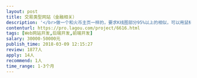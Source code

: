 ```yaml
---                
layout: post       
title: 交易类型网站（金融相关）           
description: '</br>做一个和火币主页一样的，要求K线图部分95%以上的相似，可以用鼠标进行缩放，移动，K线图的数据由我提供api然后转换成火币网类似的K线图，K线在获取到新的行情后实时跳动。</br>行情接口是2种类型5-6个品种，不是一个数据源，要求可以做成一样的K线图，也就是和火币网一样，左边切换产品，右边K线图切换报价，客户可根据K线的变化进行下单操作操作分析依据。</br>客户注册后登录交易，有两种交易模式，一种是微交易的时间交易模式，一种是点位的杠杆式交易，类似于炒期货交易。客户后台有代理分销系统，按比例算出佣金，出入金功能。管理后台有风控功能，有统计功能，查询功能，审核功能，出入金功能等。</br>1、包含PC端网站和WAP端，要求同时上线，wap不是自适应，需要单独设计。包含PC端整站的设计，英文界面，LOGO设计，大、小图片制作，客服浮标等网站需要的一些素材或者程序。</br>2、数据请求获取到服务器每秒1次，然后生成K线图。网站并发数量达到300以上。</br>3、由于网站开发定制，雇主肯定会有些地方没想到的，后期需要修改和细化的地方，在不增加此项目需求主体功能的情况下服务商需要修改到雇主满意为止。</br></br>开发文档以合同的附件为准 开发人员须保证完成任务。</br>'     
contenturl: https://pro.lagou.com/project/6616.html      
tags: [Web网站开发,后端开发,前端开发]            
salary: 30000-50000元          
publish_time: 2018-03-09 12:15:27         
review: 1877人                   
apply: 14人                   
recommend: 1人                   
time_range: 1-3个月              
---                 
```

